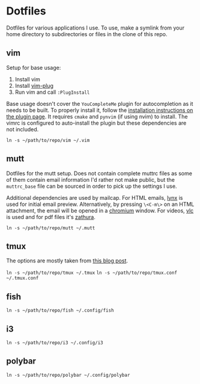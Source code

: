 # Dotfiles

Dotfiles for various applications I use. To use, make a symlink from your home
directory to subdirectories or files in the clone of this repo.

## vim

Setup for base usage:
1. Install vim
2. Install [vim-plug](https://github.com/junegunn/vim-plug)
3. Run vim and call `:PlugInstall`

Base usage doesn't cover the ``YouCompleteMe`` plugin for autocompletion as it
needs to be built. To properly install it, follow the [installation
instructions on the plugin
page](https://github.com/ycm-core/YouCompleteMe#installation). It requires
`cmake` and `pynvim` (if using nvim) to install. The vimrc is configured to
auto-install the plugin but these dependencies are not included.

``ln -s ~/path/to/repo/vim ~/.vim``

## mutt

Dotfiles for the mutt setup. Does not contain complete muttrc files as some of
them contain email information I'd rather not make public, but the
``muttrc_base`` file can be sourced in order to pick up the settings I use.

Additional dependencies are used by mailcap. For HTML emails,
[lynx](https://linux.die.net/man/1/lynx) is used for initial email preview.
Alternatively, by pressing ``\<C-m\>`` on an HTML attachment, the email will be
opened in a [chromium](https://chromium.woolyss.com/download/) window. For
videos, [vlc](https://www.videolan.org/vlc/) is used and for pdf files it's
[zathura](https://wiki.archlinux.org/index.php/Zathura).

``ln -s ~/path/to/repo/mutt ~/.mutt``

## tmux

The options are mostly taken from [this blog
post](https://www.hamvocke.com/blog/a-guide-to-customizing-your-tmux-conf/).

``ln -s ~/path/to/repo/tmux ~/.tmux``
``ln -s ~/path/to/repo/tmux.conf ~/.tmux.conf``

## fish

``ln -s ~/path/to/repo/fish ~/.config/fish``

## i3

``ln -s ~/path/to/repo/i3 ~/.config/i3``

## polybar

``ln -s ~/path/to/repo/polybar ~/.config/polybar``
